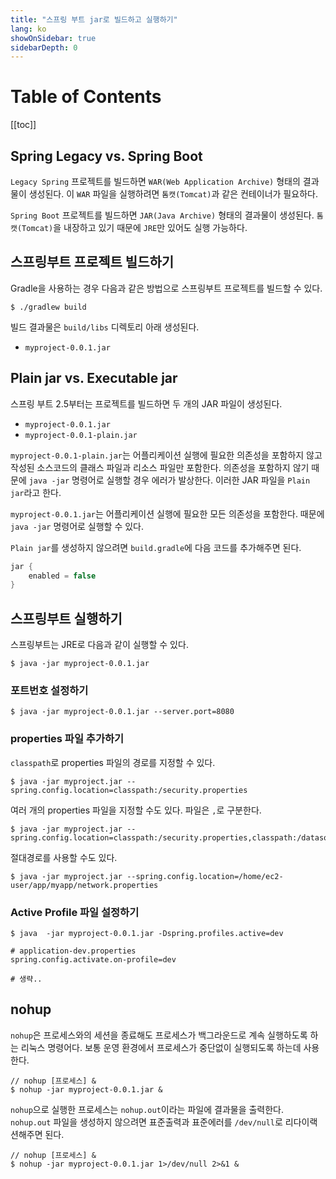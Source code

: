 ```yaml
---
title: "스프링 부트 jar로 빌드하고 실행하기"
lang: ko
showOnSidebar: true
sidebarDepth: 0
---
```


# Table of Contents
[[toc]]

## Spring Legacy vs. Spring Boot
`Legacy Spring` 프로젝트를 빌드하면 `WAR(Web Application Archive)` 형태의 결과물이 생성된다. 이 `WAR` 파일을 실행하려면 `톰캣(Tomcat)`과 같은 컨테이너가 필요하다.

`Spring Boot` 프로젝트를 빌드하면 `JAR(Java Archive)` 형태의 결과물이 생성된다. `톰캣(Tomcat)`을 내장하고 있기 때문에 `JRE`만 있어도 실행 가능하다.

## 스프링부트 프로젝트 빌드하기
Gradle을 사용하는 경우 다음과 같은 방법으로 스프링부트 프로젝트를 빌드할 수 있다.
``` shellsession
$ ./gradlew build
```
빌드 결과물은 `build/libs` 디렉토리 아래 생성된다.
- `myproject-0.0.1.jar`

## Plain jar vs. Executable jar
스프링 부트 2.5부터는 프로젝트를 빌드하면 두 개의 JAR 파일이 생성된다.
- `myproject-0.0.1.jar`
- `myproject-0.0.1-plain.jar`

`myproject-0.0.1-plain.jar`는 어플리케이션 실행에 필요한 의존성을 포함하지 않고 작성된 소스코드의 클래스 파일과 리소스 파일만 포함한다. 의존성을 포함하지 않기 때문에 `java -jar` 명령어로 실행할 경우 에러가 발상한다. 이러한 JAR 파일을 `Plain jar`라고 한다.

`myproject-0.0.1.jar`는 어플리케이션 실행에 필요한 모든 의존성을 포함한다. 때문에 `java -jar` 명령어로 실행할 수 있다.

`Plain jar`를 생성하지 않으려면 `build.gradle`에 다음 코드를 추가해주면 된다.
``` groovy
jar {
    enabled = false
}
```

## 스프링부트 실행하기
스프링부트는 JRE로 다음과 같이 실행할 수 있다.
``` shellsession
$ java -jar myproject-0.0.1.jar
```

### 포트번호 설정하기
``` shellsession
$ java -jar myproject-0.0.1.jar --server.port=8080
```

### properties 파일 추가하기
`classpath`로 properties 파일의 경로를 지정할 수 있다.
``` shellsession
$ java -jar myproject.jar --spring.config.location=classpath:/security.properties
```
여러 개의 properties 파일을 지정할 수도 있다. 파일은 `,`로 구분한다.
``` shellsession
$ java -jar myproject.jar --spring.config.location=classpath:/security.properties,classpath:/datasource.properties
```
절대경로를 사용할 수도 있다.
``` shellsession
$ java -jar myproject.jar --spring.config.location=/home/ec2-user/app/myapp/network.properties
```

### Active Profile 파일 설정하기
``` shellsession
$ java  -jar myproject-0.0.1.jar -Dspring.profiles.active=dev 
```
``` properties
# application-dev.properties
spring.config.activate.on-profile=dev

# 생략..
```

## nohup
`nohup`은 프로세스와의 세션을 종료해도 프로세스가 백그라운드로 계속 실행하도록 하는 리눅스 명령어다. 보통 운영 환경에서 프로세스가 중단없이 실행되도록 하는데 사용한다.

``` shellsession
// nohup [프로세스] &
$ nohup -jar myproject-0.0.1.jar &
```

`nohup`으로 실행한 프로세스는 `nohup.out`이라는 파일에 결과물을 출력한다. `nohup.out` 파일을 생성하지 않으려면 표준출력과 표준에러를 `/dev/null`로 리다이랙션해주면 된다.
``` shellsession
// nohup [프로세스] &
$ nohup -jar myproject-0.0.1.jar 1>/dev/null 2>&1 &
```



